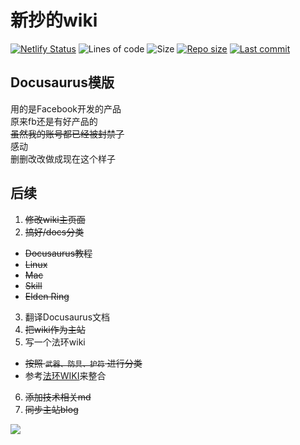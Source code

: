 # 新抄的wiki
[![Netlify Status](https://api.netlify.com/api/v1/badges/a2eca641-bd62-4528-af57-50362d7c10d7/deploy-status)](https://app.netlify.com/sites/chirophy/deploys)
![Lines of code](https://img.shields.io/tokei/lines/github/chirophy/chirophy.github.io)
![Size](https://img.shields.io/github/languages/code-size/chirophy/chirophy.github.io) 
[![Repo size](https://img.shields.io/github/repo-size/chirophy/chirophy.github.io?color=eb56fd)](https://github.com/chirophy/chirophy.github.io)
[![Last commit](https://img.shields.io/github/last-commit/chirophy/chirophy.github.io/main)](https://github.com/chirophy/chirophy.github.io/commits/main)  

## Docusaurus模版
用的是Facebook开发的产品  
原来fb还是有好产品的  
~~虽然我的账号都已经被封禁了~~  
感动  
删删改改做成现在这个样子  

## 后续
1. ~~修改wiki主页面~~
2. ~~搞好/docs分类~~
 - ~~Docusaurus教程~~
 - ~~Linux~~
 - ~~Mac~~
 - ~~Skill~~
 - ~~Elden Ring~~
3. 翻译Docusaurus文档
4. ~~把wiki作为主站~~
5. 写一个法环wiki
 - ~~按照 `武器、防具、护符` 进行分类~~
 - 参考[法环WIKI](https://docs.qq.com/sheet/DSG9JUFJKbWdHVUls)来整合
6. ~~添加技术相关md~~
7. ~~同步主站blog~~

![](https://img-1255648810.cos.ap-guangzhou.myqcloud.com/wiki/9kCNV.jpg)